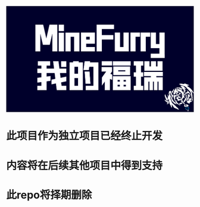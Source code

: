 <img src="https://github.com/FeatherXavier/MineFurry/blob/master/logo.png?raw=true">
<h1>此项目作为独立项目已经终止开发</h1>
<h1>内容将在后续其他项目中得到支持</h1>
<h1>此repo将择期删除</h1>
